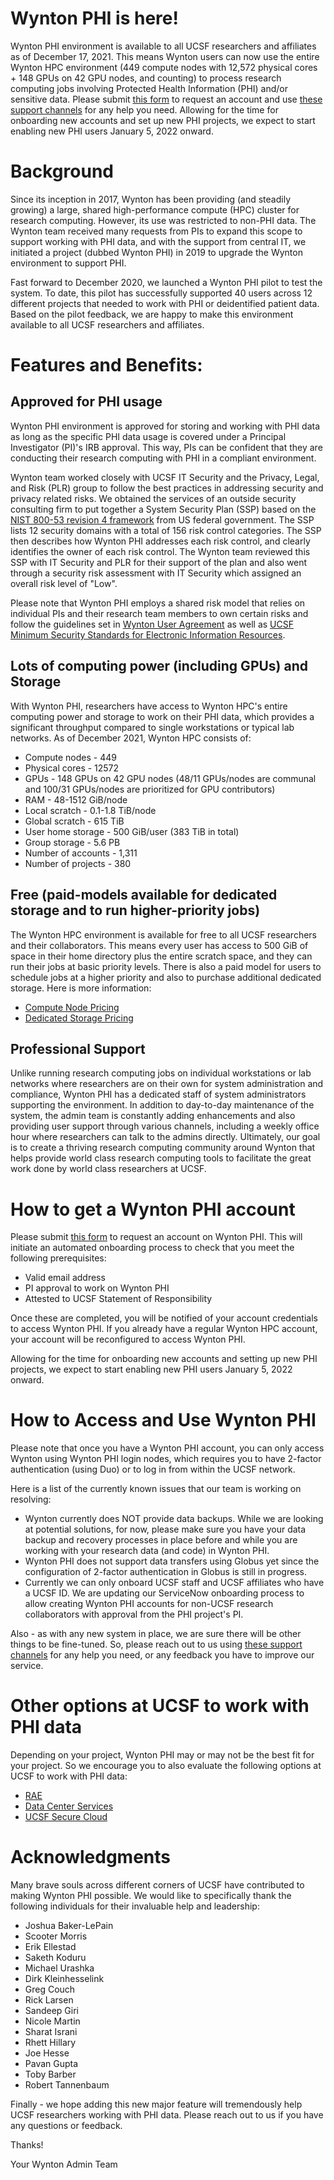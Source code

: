 # Wynton PHI is here!

Wynton PHI environment is  available to all UCSF researchers and affiliates as of December 17, 2021. This means Wynton users can now use the entire Wynton HPC environment (449 compute nodes with 12,572 physical cores + 148 GPUs on 42 GPU nodes, and counting) to process research computing jobs involving Protected Health Information (PHI) and/or sensitive data. Please submit <a href="https://ucsf.service-now.com/ucsfit?id=ucsf_sc_cat_item&sys_id=68f9651f1bf47c50683e0ed8624bcbac&sysparm_category=40c0305b7b92d000e2dc8180984d4d9f">this form</a> to request an account and use <a href="https://wynton.ucsf.edu/hpc/support/index.html">these support channels</a> for any help you need. Allowing for the time for onboarding new accounts and set up new PHI projects, we expect to start enabling new PHI users January 5, 2022 onward.

# Background

Since its inception in 2017, Wynton has been providing (and steadily growing) a large, shared high-performance compute (HPC) cluster for research computing. However, its use was restricted to non-PHI data. The Wynton team received many requests from PIs to expand this scope to support working with PHI data, and with the support from central IT, we initiated a project (dubbed Wynton PHI) in 2019 to upgrade the Wynton environment to support PHI. 

Fast forward to December 2020, we launched a Wynton PHI pilot to test the system. To date, this pilot has successfully supported 40 users across 12 different projects that needed to work with PHI or deidentified patient data. Based on the pilot feedback, we are happy to make this environment available to all UCSF researchers and affiliates.

# Features and Benefits:

## Approved for PHI usage

Wynton PHI environment is approved for storing and working with PHI data as long as the specific PHI data usage is covered under a Principal Investigator (PI)'s IRB approval. This way, PIs can be confident that they are conducting their research computing with PHI in a compliant environment.

Wynton team worked closely with UCSF IT Security and the Privacy, Legal, and Risk (PLR) group to follow the best practices in addressing security and privacy related risks. We obtained the services of an outside security consulting firm to put together a System Security Plan (SSP) based on the <a href="https://csrc.nist.gov/publications/detail/sp/800-53/rev-4/archive/2015-01-22">NIST 800-53 revision 4 framework</a> from US federal government. The SSP lists 12 security domains with a total of 156 risk control categories. The SSP then describes how Wynton PHI addresses each risk control, and clearly identifies the owner of each risk control. The Wynton team reviewed this SSP with IT Security and PLR for their support of the plan and also went through a security risk assessment with IT Security which assigned an overall risk level of "Low".  

Please note that Wynton PHI employs a shared risk model that relies on individual PIs and their research team members to own certain risks and follow the guidelines set in <a href="https://wynton.ucsf.edu/hpc/about/user-agreement.html">Wynton User Agreement</a> as well as <a href="https://it.ucsf.edu/standard-guideline/ucsf-650-16-addendum-b-ucsf-minimum-security-standards-electronic-information">UCSF Minimum Security Standards for Electronic Information Resources</a>.

## Lots of computing power (including GPUs) and Storage

With Wynton PHI, researchers have access to Wynton HPC's entire computing power and storage to work on their PHI data, which provides a significant throughput compared to single workstations or typical lab networks. As of December 2021, Wynton HPC consists of:

* Compute nodes - 449
* Physical cores - 12572
* GPUs - 148 GPUs on 42 GPU nodes (48/11 GPUs/nodes are communal and 100/31 GPUs/nodes are prioritized for GPU contributors)
* RAM - 48-1512 GiB/node
* Local scratch - 0.1-1.8 TiB/node
* Global scratch - 615 TiB
* User home storage - 500 GiB/user (383 TiB in total)
* Group storage - 5.6 PB
* Number of accounts - 1,311
* Number of projects - 380

## Free (paid-models available for dedicated storage and to run higher-priority jobs)

The Wynton HPC environment is available for free to all UCSF researchers and their collaborators. This means every user has access to 500 GiB of space in their home directory plus the entire scratch space, and they can run their jobs at basic priority levels. There is also a paid model for users to schedule jobs at a higher priority and also to purchase additional dedicated storage. Here is more information:

* [Compute Node Pricing](https://wynton.ucsf.edu/hpc/about/pricing-compute.html)
* [Dedicated Storage Pricing](https://wynton.ucsf.edu/hpc/about/pricing-storage.html)

## Professional Support

Unlike running research computing jobs on individual workstations or lab networks where researchers are on their own for system administration and compliance, Wynton PHI has a dedicated staff of system administrators supporting the environment. In addition to day-to-day maintenance of the system, the admin team is constantly adding enhancements and also providing user support through various channels, including a weekly office hour where researchers can talk to the admins directly. Ultimately, our goal is to create a thriving research computing community around Wynton that helps provide world class research computing tools to facilitate the great work done by world class researchers at UCSF.

# How to get a Wynton PHI account

Please submit <a href="https://ucsf.service-now.com/ucsfit?id=ucsf_sc_cat_item&sys_id=68f9651f1bf47c50683e0ed8624bcbac&sysparm_category=40c0305b7b92d000e2dc8180984d4d9f">this form</a> to request an account on Wynton PHI. This will initiate an automated onboarding process to check that you meet the following prerequisites:
* Valid email address
* PI approval to work on Wynton PHI
* Attested to UCSF Statement of Responsibility

Once these are completed, you will be notified of your account credentials to access Wynton PHI. If you already have a regular Wynton HPC account, your account will be reconfigured to access Wynton PHI.

Allowing for the time for onboarding new accounts and setting up new PHI projects, we expect to start enabling new PHI users January 5, 2022 onward.

# How to Access and Use Wynton PHI

Please note that once you have a Wynton PHI account, you can only access Wynton using Wynton PHI login nodes, which requires you to have 2-factor authentication (using Duo) or to log in from within the UCSF network. 

Here is a list of the currently known issues that our team is working on resolving:

* Wynton currently does NOT provide data backups. While we are looking at potential solutions, for now, please make sure you have your data backup and recovery processes in place before and while you are working with your research data (and code) in Wynton PHI. 
* Wynton PHI does not support data transfers using Globus yet since the configuration of 2-factor authentication in Globus is still in progress. 
* Currently we can only onboard UCSF staff and UCSF affiliates who have a UCSF ID. We are updating our ServiceNow onboarding process to allow creating Wynton PHI accounts for non-UCSF research collaborators with approval from the PHI project's PI. 

Also - as with any new system in place, we are sure there will be other things to be fine-tuned. So, please reach out to us using <a href="https://wynton.ucsf.edu/hpc/support/index.html">these support channels</a> for any help you need, or any feedback you have to improve our service. 

# Other options at UCSF to work with PHI data

Depending on your project, Wynton PHI may or may not be the best fit for your project. So we encourage you to also evaluate the following options at UCSF to work with PHI data:

* [RAE](https://it.ucsf.edu/service/rae)
* [Data Center Services](https://it.ucsf.edu/service/data-center-services)
* [UCSF Secure Cloud](https://cloudservices.ucsf.edu/)

# Acknowledgments

Many brave souls across different corners of UCSF have contributed to making Wynton PHI possible. We would like to specifically thank the following individuals for their invaluable help and leadership:

* Joshua Baker-LePain
* Scooter Morris
* Erik Ellestad
* Saketh Koduru
* Michael Urashka
* Dirk Kleinhesselink
* Greg Couch
* Rick Larsen
* Sandeep Giri
* Nicole Martin
* Sharat Israni
* Rhett Hillary
* Joe Hesse
* Pavan Gupta
* Toby Barber
* Robert Tannenbaum

Finally - we hope adding this new major feature will tremendously help UCSF researchers working with PHI data. Please reach out to us if you have any questions or feedback.

Thanks!

Your Wynton Admin Team
